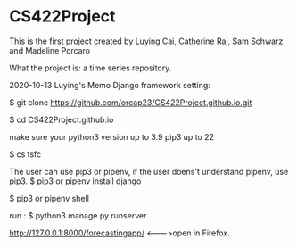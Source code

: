 # CS422Project

This is the first project created by Luying Cai, Catherine Raj, Sam Schwarz and Madeline Porcaro

What the project is: a time series repository.

2020-10-13 Luying's Memo
Django framework setting:

$ git clone https://github.com/orcap23/CS422Project.github.io.git

$ cd CS422Project.github.io

make sure your python3 version up to 3.9 pip3 up to 22

$ cs tsfc

The user can use pip3 or pipenv, if the user doens't understand pipenv, use pip3. 
$ pip3 or pipenv install django

$ pip3 or pipenv shell

run :
$ python3 manage.py runserver

http://127.0.0.1:8000/forecastingapp/ <--->open in Firefox.